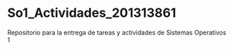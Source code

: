 # So1_Actividades_201313861
Repositorio para  la entrega de tareas y actividades de Sistemas Operativos 1
